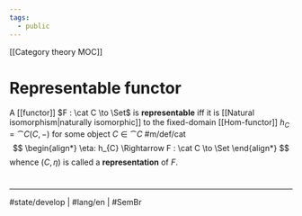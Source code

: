 ```yaml
---
tags:
  - public
---
```

[[Category theory MOC]]
# Representable functor

A [[functor]] $F : \cat C \to \Set$ is **representable** iff it is [[Natural isomorphism|naturally isomorphic]] to the fixed-domain [[Hom-functor]] $h_{C} = \cat C(C,-)$ for some object $C \in \cat C$ #m/def/cat 
$$
\begin{align*}
\eta: h_{C} \Rightarrow F : \cat C \to \Set
\end{align*}
$$
whence $(C,\eta)$ is called a **representation** of $F$. 

#
---
#state/develop | #lang/en | #SemBr
